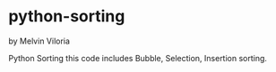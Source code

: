 # python-sorting

by Melvin Viloria

Python Sorting this code includes Bubble, Selection, Insertion sorting.
